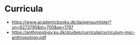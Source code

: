 # Curricula

  - https://www.academicbooks.dk/da/pensumlister?un=6273795&st=700&se=1797
  - https://anthropology.ku.dk/studies/curricula/curriculum-msc-anthropology.pdf
